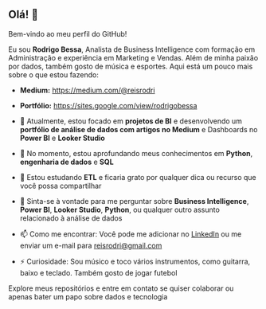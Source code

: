 ## Olá! 👋

Bem-vindo ao meu perfil do GitHub!

Eu sou **Rodrigo Bessa**, Analista de Business Intelligence com formação em Administração e experiência em Marketing e Vendas. Além de minha paixão por dados, também gosto de música e esportes. Aqui está um pouco mais sobre o que estou fazendo:

- **Medium:** https://medium.com/@reisrodri
- **Portfólio:** https://sites.google.com/view/rodrigobessa

- 🔭 Atualmente, estou focado em **projetos de BI** e desenvolvendo um **portfólio de análise de dados com artigos no Medium** e Dashboards no **Power BI** e **Looker Studio**

- 🌱 No momento, estou aprofundando meus conhecimentos em **Python**, **engenharia de dados** e **SQL**

- 🤔 Estou estudando **ETL** e ficaria grato por qualquer dica ou recurso que você possa compartilhar

- 💬 Sinta-se à vontade para me perguntar sobre **Business Intelligence**, **Power BI**, **Looker Studio**, **Python**, ou qualquer outro assunto relacionado à análise de dados

- 📫 Como me encontrar: Você pode me adicionar no [LinkedIn](https://www.linkedin.com/in/bessarodrigo) ou me enviar um e-mail para [reisrodri@gmail.com](mailto:reisrodri@gmail.com)

- ⚡ Curiosidade: Sou músico e toco vários instrumentos, como guitarra, baixo e teclado. Também gosto de jogar futebol

Explore meus repositórios e entre em contato se quiser colaborar ou apenas bater um papo sobre dados e tecnologia
